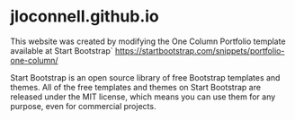 # jloconnell.github.io

This website was created by modifying the One Column Portfolio template available at Start Bootstrap`
https://startbootstrap.com/snippets/portfolio-one-column/

Start Bootstrap is an open source library of free Bootstrap templates and themes. All of the free templates and themes on Start Bootstrap are released under the MIT license, which means you can use them for any purpose, even for commercial projects.
